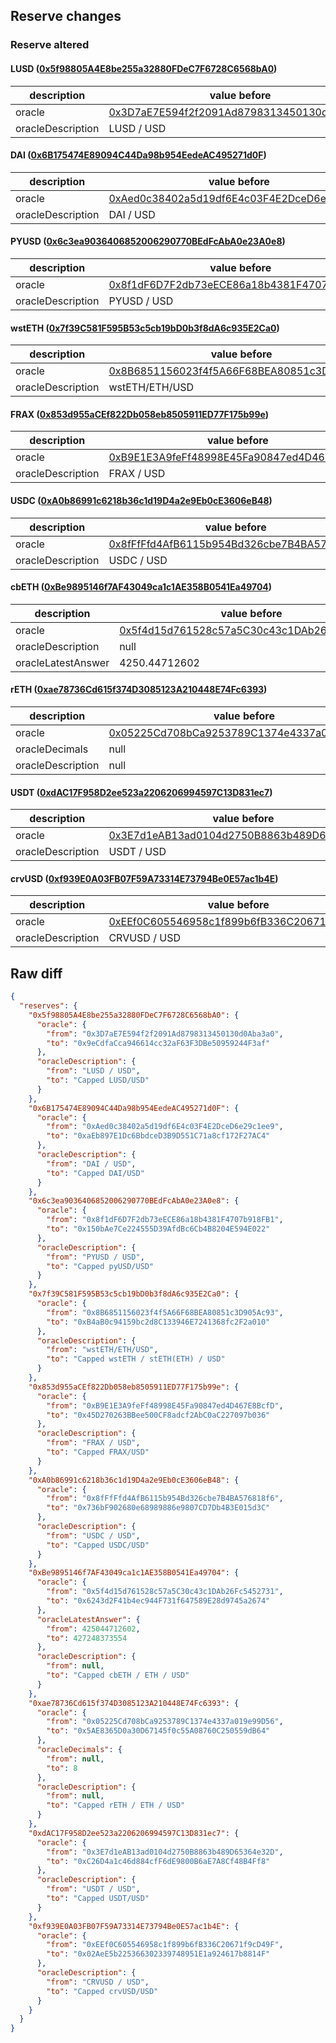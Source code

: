 ## Reserve changes

### Reserve altered

#### LUSD ([0x5f98805A4E8be255a32880FDeC7F6728C6568bA0](https://etherscan.io/address/0x5f98805A4E8be255a32880FDeC7F6728C6568bA0))

| description | value before | value after |
| --- | --- | --- |
| oracle | [0x3D7aE7E594f2f2091Ad8798313450130d0Aba3a0](https://etherscan.io/address/0x3D7aE7E594f2f2091Ad8798313450130d0Aba3a0) | [0x9eCdfaCca946614cc32aF63F3DBe50959244F3af](https://etherscan.io/address/0x9eCdfaCca946614cc32aF63F3DBe50959244F3af) |
| oracleDescription | LUSD / USD | Capped LUSD/USD |


#### DAI ([0x6B175474E89094C44Da98b954EedeAC495271d0F](https://etherscan.io/address/0x6B175474E89094C44Da98b954EedeAC495271d0F))

| description | value before | value after |
| --- | --- | --- |
| oracle | [0xAed0c38402a5d19df6E4c03F4E2DceD6e29c1ee9](https://etherscan.io/address/0xAed0c38402a5d19df6E4c03F4E2DceD6e29c1ee9) | [0xaEb897E1Dc6BbdceD3B9D551C71a8cf172F27AC4](https://etherscan.io/address/0xaEb897E1Dc6BbdceD3B9D551C71a8cf172F27AC4) |
| oracleDescription | DAI / USD | Capped DAI/USD |


#### PYUSD ([0x6c3ea9036406852006290770BEdFcAbA0e23A0e8](https://etherscan.io/address/0x6c3ea9036406852006290770BEdFcAbA0e23A0e8))

| description | value before | value after |
| --- | --- | --- |
| oracle | [0x8f1dF6D7F2db73eECE86a18b4381F4707b918FB1](https://etherscan.io/address/0x8f1dF6D7F2db73eECE86a18b4381F4707b918FB1) | [0x150bAe7Ce224555D39AfdBc6Cb4B8204E594E022](https://etherscan.io/address/0x150bAe7Ce224555D39AfdBc6Cb4B8204E594E022) |
| oracleDescription | PYUSD / USD | Capped pyUSD/USD |


#### wstETH ([0x7f39C581F595B53c5cb19bD0b3f8dA6c935E2Ca0](https://etherscan.io/address/0x7f39C581F595B53c5cb19bD0b3f8dA6c935E2Ca0))

| description | value before | value after |
| --- | --- | --- |
| oracle | [0x8B6851156023f4f5A66F68BEA80851c3D905Ac93](https://etherscan.io/address/0x8B6851156023f4f5A66F68BEA80851c3D905Ac93) | [0xB4aB0c94159bc2d8C133946E7241368fc2F2a010](https://etherscan.io/address/0xB4aB0c94159bc2d8C133946E7241368fc2F2a010) |
| oracleDescription | wstETH/ETH/USD | Capped wstETH / stETH(ETH) / USD |


#### FRAX ([0x853d955aCEf822Db058eb8505911ED77F175b99e](https://etherscan.io/address/0x853d955aCEf822Db058eb8505911ED77F175b99e))

| description | value before | value after |
| --- | --- | --- |
| oracle | [0xB9E1E3A9feFf48998E45Fa90847ed4D467E8BcfD](https://etherscan.io/address/0xB9E1E3A9feFf48998E45Fa90847ed4D467E8BcfD) | [0x45D270263BBee500CF8adcf2AbC0aC227097b036](https://etherscan.io/address/0x45D270263BBee500CF8adcf2AbC0aC227097b036) |
| oracleDescription | FRAX / USD | Capped FRAX/USD |


#### USDC ([0xA0b86991c6218b36c1d19D4a2e9Eb0cE3606eB48](https://etherscan.io/address/0xA0b86991c6218b36c1d19D4a2e9Eb0cE3606eB48))

| description | value before | value after |
| --- | --- | --- |
| oracle | [0x8fFfFfd4AfB6115b954Bd326cbe7B4BA576818f6](https://etherscan.io/address/0x8fFfFfd4AfB6115b954Bd326cbe7B4BA576818f6) | [0x736bF902680e68989886e9807CD7Db4B3E015d3C](https://etherscan.io/address/0x736bF902680e68989886e9807CD7Db4B3E015d3C) |
| oracleDescription | USDC / USD | Capped USDC/USD |


#### cbETH ([0xBe9895146f7AF43049ca1c1AE358B0541Ea49704](https://etherscan.io/address/0xBe9895146f7AF43049ca1c1AE358B0541Ea49704))

| description | value before | value after |
| --- | --- | --- |
| oracle | [0x5f4d15d761528c57a5C30c43c1DAb26Fc5452731](https://etherscan.io/address/0x5f4d15d761528c57a5C30c43c1DAb26Fc5452731) | [0x6243d2F41b4ec944F731f647589E28d9745a2674](https://etherscan.io/address/0x6243d2F41b4ec944F731f647589E28d9745a2674) |
| oracleDescription | null | Capped cbETH / ETH / USD |
| oracleLatestAnswer | 4250.44712602 | 4272.48373554 |


#### rETH ([0xae78736Cd615f374D3085123A210448E74Fc6393](https://etherscan.io/address/0xae78736Cd615f374D3085123A210448E74Fc6393))

| description | value before | value after |
| --- | --- | --- |
| oracle | [0x05225Cd708bCa9253789C1374e4337a019e99D56](https://etherscan.io/address/0x05225Cd708bCa9253789C1374e4337a019e99D56) | [0x5AE8365D0a30D67145f0c55A08760C250559dB64](https://etherscan.io/address/0x5AE8365D0a30D67145f0c55A08760C250559dB64) |
| oracleDecimals | null | 8 |
| oracleDescription | null | Capped rETH / ETH / USD |


#### USDT ([0xdAC17F958D2ee523a2206206994597C13D831ec7](https://etherscan.io/address/0xdAC17F958D2ee523a2206206994597C13D831ec7))

| description | value before | value after |
| --- | --- | --- |
| oracle | [0x3E7d1eAB13ad0104d2750B8863b489D65364e32D](https://etherscan.io/address/0x3E7d1eAB13ad0104d2750B8863b489D65364e32D) | [0xC26D4a1c46d884cfF6dE9800B6aE7A8Cf48B4Ff8](https://etherscan.io/address/0xC26D4a1c46d884cfF6dE9800B6aE7A8Cf48B4Ff8) |
| oracleDescription | USDT / USD | Capped USDT/USD |


#### crvUSD ([0xf939E0A03FB07F59A73314E73794Be0E57ac1b4E](https://etherscan.io/address/0xf939E0A03FB07F59A73314E73794Be0E57ac1b4E))

| description | value before | value after |
| --- | --- | --- |
| oracle | [0xEEf0C605546958c1f899b6fB336C20671f9cD49F](https://etherscan.io/address/0xEEf0C605546958c1f899b6fB336C20671f9cD49F) | [0x02AeE5b225366302339748951E1a924617b8814F](https://etherscan.io/address/0x02AeE5b225366302339748951E1a924617b8814F) |
| oracleDescription | CRVUSD / USD | Capped crvUSD/USD |


## Raw diff

```json
{
  "reserves": {
    "0x5f98805A4E8be255a32880FDeC7F6728C6568bA0": {
      "oracle": {
        "from": "0x3D7aE7E594f2f2091Ad8798313450130d0Aba3a0",
        "to": "0x9eCdfaCca946614cc32aF63F3DBe50959244F3af"
      },
      "oracleDescription": {
        "from": "LUSD / USD",
        "to": "Capped LUSD/USD"
      }
    },
    "0x6B175474E89094C44Da98b954EedeAC495271d0F": {
      "oracle": {
        "from": "0xAed0c38402a5d19df6E4c03F4E2DceD6e29c1ee9",
        "to": "0xaEb897E1Dc6BbdceD3B9D551C71a8cf172F27AC4"
      },
      "oracleDescription": {
        "from": "DAI / USD",
        "to": "Capped DAI/USD"
      }
    },
    "0x6c3ea9036406852006290770BEdFcAbA0e23A0e8": {
      "oracle": {
        "from": "0x8f1dF6D7F2db73eECE86a18b4381F4707b918FB1",
        "to": "0x150bAe7Ce224555D39AfdBc6Cb4B8204E594E022"
      },
      "oracleDescription": {
        "from": "PYUSD / USD",
        "to": "Capped pyUSD/USD"
      }
    },
    "0x7f39C581F595B53c5cb19bD0b3f8dA6c935E2Ca0": {
      "oracle": {
        "from": "0x8B6851156023f4f5A66F68BEA80851c3D905Ac93",
        "to": "0xB4aB0c94159bc2d8C133946E7241368fc2F2a010"
      },
      "oracleDescription": {
        "from": "wstETH/ETH/USD",
        "to": "Capped wstETH / stETH(ETH) / USD"
      }
    },
    "0x853d955aCEf822Db058eb8505911ED77F175b99e": {
      "oracle": {
        "from": "0xB9E1E3A9feFf48998E45Fa90847ed4D467E8BcfD",
        "to": "0x45D270263BBee500CF8adcf2AbC0aC227097b036"
      },
      "oracleDescription": {
        "from": "FRAX / USD",
        "to": "Capped FRAX/USD"
      }
    },
    "0xA0b86991c6218b36c1d19D4a2e9Eb0cE3606eB48": {
      "oracle": {
        "from": "0x8fFfFfd4AfB6115b954Bd326cbe7B4BA576818f6",
        "to": "0x736bF902680e68989886e9807CD7Db4B3E015d3C"
      },
      "oracleDescription": {
        "from": "USDC / USD",
        "to": "Capped USDC/USD"
      }
    },
    "0xBe9895146f7AF43049ca1c1AE358B0541Ea49704": {
      "oracle": {
        "from": "0x5f4d15d761528c57a5C30c43c1DAb26Fc5452731",
        "to": "0x6243d2F41b4ec944F731f647589E28d9745a2674"
      },
      "oracleLatestAnswer": {
        "from": 425044712602,
        "to": 427248373554
      },
      "oracleDescription": {
        "from": null,
        "to": "Capped cbETH / ETH / USD"
      }
    },
    "0xae78736Cd615f374D3085123A210448E74Fc6393": {
      "oracle": {
        "from": "0x05225Cd708bCa9253789C1374e4337a019e99D56",
        "to": "0x5AE8365D0a30D67145f0c55A08760C250559dB64"
      },
      "oracleDecimals": {
        "from": null,
        "to": 8
      },
      "oracleDescription": {
        "from": null,
        "to": "Capped rETH / ETH / USD"
      }
    },
    "0xdAC17F958D2ee523a2206206994597C13D831ec7": {
      "oracle": {
        "from": "0x3E7d1eAB13ad0104d2750B8863b489D65364e32D",
        "to": "0xC26D4a1c46d884cfF6dE9800B6aE7A8Cf48B4Ff8"
      },
      "oracleDescription": {
        "from": "USDT / USD",
        "to": "Capped USDT/USD"
      }
    },
    "0xf939E0A03FB07F59A73314E73794Be0E57ac1b4E": {
      "oracle": {
        "from": "0xEEf0C605546958c1f899b6fB336C20671f9cD49F",
        "to": "0x02AeE5b225366302339748951E1a924617b8814F"
      },
      "oracleDescription": {
        "from": "CRVUSD / USD",
        "to": "Capped crvUSD/USD"
      }
    }
  }
}
```